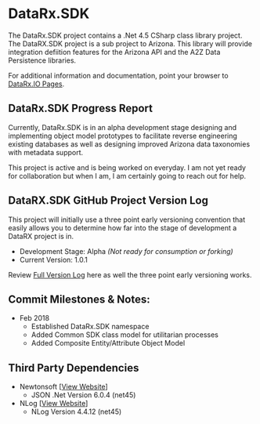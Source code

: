 # DataRx.SDK
The DataRx.SDK project contains a .Net 4.5 CSharp class library project. The DataRX.SDK project is a sub project to Arizona. This library will provide integration defiition features for the Arizona API and the A2Z Data Persistence libraries. 

For additional information and documentation, point your browser to [DataRx.IO  Pages](https://datarx.io).

## DataRx.SDK Progress Report
Currently, DataRx.SDK is in an alpha development stage designing and implementing object model prototypes to facilitate reverse engineering existing databases as well as designing improved Arizona data taxonomies with metadata support.

This project is active and is being worked on everyday. I am not yet ready for collaboration but when I am, I am certainly going to reach out for help. 

## DataRX.SDK GitHub Project Version Log
This project will initially use a three point early versioning convention that easily allows you to determine how far into the stage of development a DataRX project is in.

- Development Stage: Alpha *(Not ready for consumption or forking)*
- Current Version: 1.0.1

Review [Full Version Log](Docs/VERSION_LOG.md) here as well the three point early versioning works.

## Commit Milestones & Notes:

- Feb 2018
  - Established DataRx.SDK namespace
  - Added Common SDK class model for utilitarian processes
  - Added Composite Entity/Attribute Object Model

## Third Party Dependencies

- Newtonsoft [[View Website](https://www.newtonsoft.com/json)]
  - JSON .Net Version 6.0.4 (net45)
- NLog [[View Website](http://nlog-project.org/)]
  - NLog Version 4.4.12 (net45)

